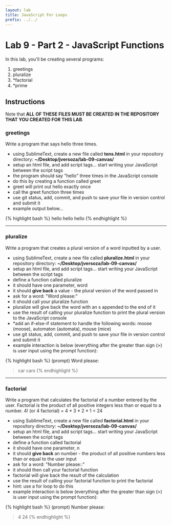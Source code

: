 ```yaml
---
layout: lab
title: JavaScript For Loops
prefix: ../../
---
```

# Lab 9 - Part 2 - JavaScript Functions

In this lab, you'll be creating several programs:

1. greetings
2. pluralize 
3. \*factorial
4. \*prime


## Instructions

Note that __ALL OF THESE FILES MUST BE CREATED IN THE REPOSITORY THAT YOU CREATED FOR THIS LAB__.

### greetings

Write a program that says hello three times.

* using SublimeText, create a new file called __tens.html__ in your repository directory: __~/Desktop/jversoza/lab-09-canvas/__
* setup an html file, and add script tags... start writing your JavaScript between the script tags
* the program should say "hello" three times in the JavaScript console
* do this by creating a function called greet
* greet will print out hello exactly once
* call the greet function three times
* use git status, add, commit, and push to save your file in version control and submit it
* example output below...

{% highlight bash %}
hello
hello
hello
{% endhighlight %}

<hr>

### pluralize

Write a program that creates a plural version of a word inputted by a user.

* using SublimeText, create a new file called __pluralize.html__ in your repository directory: __~/Desktop/jversoza/lab-09-canvas/__
* setup an html file, and add script tags... start writing your JavaScript between the script tags
* define a function called pluralize
* it should have one parameter, word
* it should __give back__ a value - the plural version of the word passed in
* ask for a word: "Word please:"
* it should call your pluralize function
* pluralize will give back the word with an s appended to the end of it
* use the result of calling your pluralize function to print the plural version to the JavaScript console
* \*add an if-else-if statement to handle the following words: moose (moose), automaton (automata), mouse (mice)
* use git status, add, commit, and push to save your file in version control and submit it
* example interaction is below (everything after the greater than sign (&gt;) is user input using the prompt function):

{% highlight bash %}
(prompt) Word please:
> car
cars
{% endhighlight %}

<hr>

### factorial

Write a program that calculates the factorial of a number entered by the user.  Factorial is the product of all positive integers less than or equal to a number.  4! (or 4 factorial) = 4 * 3 * 2 * 1 = 24

* using SublimeText, create a new file called __factorial.html__ in your repository directory: __~/Desktop/jversoza/lab-09-canvas/__
* setup an html file, and add script tags... start writing your JavaScript between the script tags
* define a function called factorial
* it should have one parameter, n
* it should __give back__ an number - the product of all positive numbers less than or equal to the user input
* ask for a word: "Number please::"
* it should then call your factorial function
* factorial will give back the result of the calculation
* use the result of calling your factorial function to print the factorial
* hint: use a for loop to do this
* example interaction is below (everything after the greater than sign (&gt;) is user input using the prompt function):

{% highlight bash %}
(prompt) Number please:
> 4
24
{% endhighlight %}

